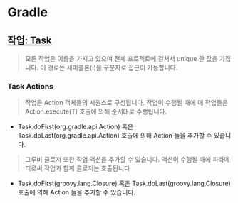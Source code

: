 # Gradle 

## [작업: Task](https://docs.gradle.org/current/dsl/org.gradle.api.Task.html)
> 모든 작업은 이름을 가지고 있으며 전체 프로젝트에 걸처서 unique 한 값을 가집니다. 이 경로는 세미콜론(:)을 구분자로 접근이 가능합니다.

### Task Actions
> 작업은 Action 객체들의 시퀀스로 구성됩니다. 작업이 수행될 때에 매 작업들은 Action.execute(T) 호출에 의해 순서대로 수행됩니다.
* Task.doFirst(org.gradle.api.Action) 혹은 Task.doLast(org.gradle.api.Action) 호출에 의해 Action 들을 추가할 수 있습니다.

> 그루비 클로저 또한 작업 액션을 추가할 수 있습니다. 액션이 수행될 때에 파라메터로써 작업과 함께 클로저는 호출됩니다
* Task.doFirst(groovy.lang.Closure) 혹은 Task.doLast(groovy.lang.Closure) 호출에 의해 Action 들을 추가할 수 있습니다.

